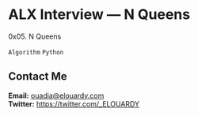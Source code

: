 # ALX Interview — N Queens

0x05. N Queens

`Algorithm`
`Python`

## Contact Me

**Email:** ouadia@elouardy.com \
**Twitter:** https://twitter.com/_ELOUARDY
